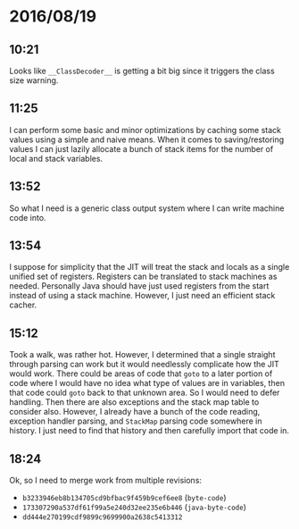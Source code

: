 # 2016/08/19

## 10:21

Looks like `__ClassDecoder__` is getting a bit big since it triggers the class
size warning.

## 11:25

I can perform some basic and minor optimizations by caching some stack values
using a simple and naive means. When it comes to saving/restoring values I can
just lazily allocate a bunch of stack items for the number of local and stack
variables.

## 13:52

So what I need is a generic class output system where I can write machine code
into.

## 13:54

I suppose for simplicity that the JIT will treat the stack and locals as a
single unified set of registers. Registers can be translated to stack machines
as needed. Personally Java should have just used registers from the start
instead of using a stack machine. However, I just need an efficient stack
cacher.

## 15:12

Took a walk, was rather hot. However, I determined that a single straight
through parsing can work but it would needlessly complicate how the JIT would
work. There could be areas of code that `goto` to a later portion of code
where I would have no idea what type of values are in variables, then that
code could `goto` back to that unknown area. So I would need to defer handling.
Then there are also exceptions and the stack map table to consider also.
However, I already have a bunch of the code reading, exception handler parsing,
and `StackMap` parsing code somewhere in history. I just need to find that
history and then carefully import that code in.

## 18:24

Ok, so I need to merge work from multiple revisions:

 * `b3233946eb8b134705cd9bfbac9f459b9cef6ee8` (`byte-code`)
 * `173307290a537df61f99a5e240d32ee235e6b446` (`java-byte-code`)
 * `dd444e270199cdf9899c9699900a2638c5413312`

